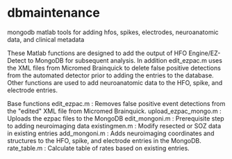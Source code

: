 # dbmaintenance
mongodb matlab tools for adding hfos, spikes, electrodes, neuroanatomic data, and clinical metadata

These Matlab functions are designed to add the output of HFO Engine/EZ-Detect to MongoDB for subsequent analysis. In addition edit_ezpac.m uses the XML files from
Micromed Brainquick to delete false positive detections from the automated detector prior to adding the entries to the database. Other functions are used to add 
neuroanatomic data to the HFO, spike, and electrode entries. 

Base functions 
edit_ezpac.m : Removes false positive event detections from the "edited" XML file from Micromed Brainquick. 
upload_ezpac_mongo.m : Uploads the ezpac files to the MongoDB
edit_mongoni.m : Prerequisite step to adding neuroimaging data
existingmen.m : Modify resected or SOZ data in existing entries
add_mongoni.m : Adds neuroimaging coordinates and structures to the HFO, spike, and electrode entries in the MongoDB.
rate_table.m : Calculate table of rates based on existing entries.
